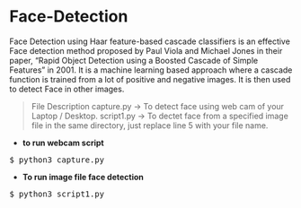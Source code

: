 # Face-Detection
Face Detection using Haar feature-based cascade classifiers is an effective Face detection method proposed by 
Paul Viola and Michael Jones in their paper, “Rapid Object Detection using a Boosted Cascade of Simple Features” in 2001. 
It is a machine learning based approach where a cascade function is trained from a lot of positive and negative images. 
It is then used to detect Face in other images.

>File Description
capture.py -> To detect face using web cam of your Laptop / Desktop.
script1.py -> To dectet face from a specified image file in the same directory, just replace line 5 with your file name.

- <b>to run webcam script</b>
<pre>$ python3 capture.py</pre>

- <b>To run image file face detection</b>
<pre>$ python3 script1.py</pre>
